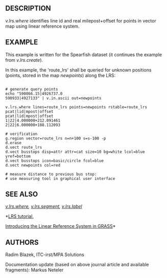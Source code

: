 
## DESCRIPTION

*v.lrs.where* identifies line id and real milepost+offset for
points in vector map using linear reference system.

## EXAMPLE

This example is written for the Spearfish dataset (it continues the example
from *v.lrs.create*).

In this example, the 'route\_lrs' shall be queried for unknown
positions (points, stored in the map *newpoints*) along the LRS:

```

# generate query points
echo "590866.15|4926737.0
590933|4927133" | v.in.ascii out=newpoints

v.lrs.where lines=route_lrs points=newpoints rstable=route_lrs
pcat|lid|mpost|offset
pcat|lid|mpost|offset
1|22|4.000000+212.091461
2|22|6.000000+188.112093

# verification
g.region vector=route_lrs n=n+100 s=s-100 -p
d.erase
d.vect route_lrs
d.vect busstops disp=attr attr=cat size=10 bg=white lcol=blue yref=bottom
d.vect busstops icon=basic/circle fcol=blue
d.vect newpoints col=red

# measure distance to previous bus stop:
# use measuring tool in graphical user interface

```

## SEE ALSO

*[v.lrs.where](v.lrs.create.html),
[v.lrs.segment](v.lrs.segment.html),
[v.lrs.label](v.lrs.label.html)*

*[LRS tutorial](lrs.html),

[Introducing the Linear Reference System in GRASS](https://foss4g.asia/2004/Full%20Paper_PDF/Introducing%20the%20Linear%20Reference%20System%20in%20GRASS.pdf)*

## AUTHORS

Radim Blazek, ITC-irst/MPA Solutions

Documentation update (based on above journal article and available fragments): Markus Neteler
